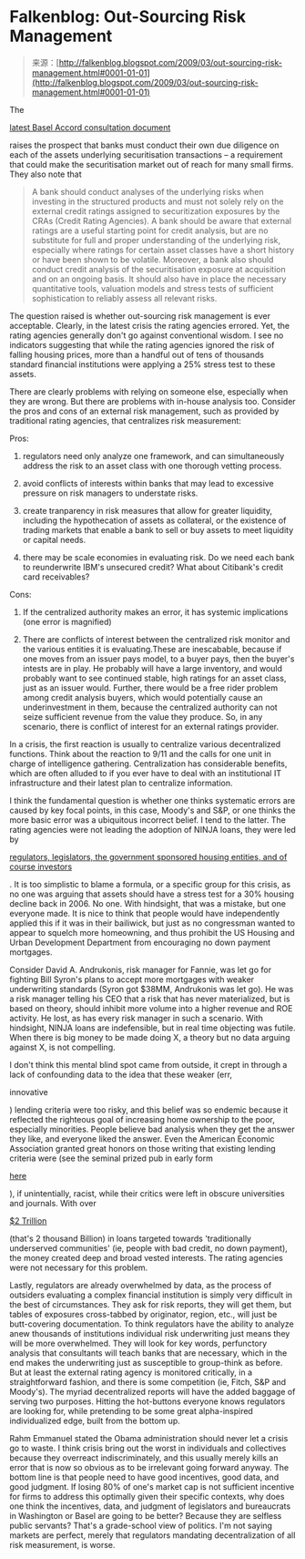 <!--yml
category: 未分类
date: 2024-05-12 22:18:50
-->

# Falkenblog: Out-Sourcing Risk Management

> 来源：[http://falkenblog.blogspot.com/2009/03/out-sourcing-risk-management.html#0001-01-01](http://falkenblog.blogspot.com/2009/03/out-sourcing-risk-management.html#0001-01-01)

The

[latest Basel Accord consultation document](http://www.bis.org/publ/bcbs150.pdf?noframes=1)

raises the prospect that banks must conduct their own due diligence on each of the assets underlying securitisation transactions – a requirement that could make the securitisation market out of reach for many small firms. They also note that

> A bank should conduct analyses of the underlying risks when investing in the structured products and must not solely rely on the external credit ratings assigned to securitization exposures by the CRAs (Credit Rating Agencies). A bank should be aware that external ratings are a useful starting point for credit analysis, but are no substitute for full and proper understanding of the underlying risk, especially where ratings for certain asset classes have a short history or have been shown to be volatile. Moreover, a bank also should conduct credit analysis of the securitisation exposure at acquisition and on an ongoing basis. It should also have in place the necessary quantitative tools, valuation models and stress tests of sufficient sophistication to reliably assess all relevant risks.

The question raised is whether out-sourcing risk management is ever acceptable. Clearly, in the latest crisis the rating agencies errored. Yet, the rating agencies generally don't go against conventional wisdom. I see no indicators suggesting that while the rating agencies ignored the risk of falling housing prices, more than a handful out of tens of thousands standard financial institutions were applying a 25% stress test to these assets.

There are clearly problems with relying on someone else, especially when they are wrong. But there are problems with in-house analysis too. Consider the pros and cons of an external risk management, such as provided by traditional rating agencies, that centralizes risk measurement:

Pros:

1) regulators need only analyze one framework, and can simultaneously address the risk to an asset class with one thorough vetting process.

2) avoid conflicts of interests within banks that may lead to excessive pressure on risk managers to understate risks.

3) create tranparency in risk measures that allow for greater liquidity, including the hypothecation of assets as collateral, or the existence of trading markets that enable a bank to sell or buy assets to meet liquidity or capital needs.

4) there may be scale economies in evaluating risk. Do we need each bank to reunderwrite IBM's unsecured credit? What about Citibank's credit card receivables?

Cons:

1) If the centralized authority makes an error, it has systemic implications (one error is magnified)

2) There are conflicts of interest between the centralized risk monitor and the various entities it is evaluating.These are inescabable, because if one moves from an issuer pays model, to a buyer pays, then the buyer's intests are in play. He probably will have a large inventory, and would probably want to see continued stable, high ratings for an asset class, just as an issuer would. Further, there would be a free rider problem among credit analysis buyers, which would potentially cause an underinvestment in them, because the centralized authority can not seize sufficient revenue from the value they produce. So, in any scenario, there is conflict of interest for an external ratings provider.

In a crisis, the first reaction is usually to centralize various decentralized functions. Think about the reaction to 9/11 and the calls for one unit in charge of intelligence gathering. Centralization has considerable benefits, which are often alluded to if you ever have to deal with an institutional IT infrastructure and their latest plan to centralize information.

I think the fundamental question is whether one thinks systematic errors are caused by key focal points, in this case, Moody's and S&P, or one thinks the more basic error was a ubiquitous incorrect belief. I tend to the latter. The rating agencies were not leading the adoption of NINJA loans, they were led by

[regulators, legislators, the government sponsored housing entities, and of course investors](http://falkenblog.blogspot.com/2008/09/stan-liebowitz.html)

. It is too simplistic to blame a formula, or a specific group for this crisis, as no one was arguing that assets should have a stress test for a 30% housing decline back in 2006\. No one. With hindsight, that was a mistake, but one everyone made. It is nice to think that people would have independently applied this if it was in their bailiwick, but just as no congressman wanted to appear to squelch more homeowning, and thus prohibit the US Housing and Urban Development Department from encouraging no down payment mortgages.

Consider David A. Andrukonis, risk manager for Fannie, was let go for fighting Bill Syron's plans to accept more mortgages with weaker underwriting standards (Syron got $38MM, Andrukonis was let go). He was a risk manager telling his CEO that a risk that has never materialized, but is based on theory, should inhibit more volume into a higher revenue and ROE activity. He lost, as has every risk manager in such a scenario. With hindsight, NINJA loans are indefensible, but in real time objecting was futile. When there is big money to be made doing X, a theory but no data arguing against X, is not compelling.

I don't think this mental blind spot came from outside, it crept in through a lack of confounding data to the idea that these weaker (err,

innovative

) lending criteria were too risky, and this belief was so endemic because it reflected the righteous goal of increasing home ownership to the poor, especially minorities. People believe bad analysis when they get the answer they like, and everyone liked the answer. Even the American Economic Association granted great honors on those writing that existing lending criteria were (see the seminal prized pub in early form

[here](http://www.bos.frb.org/economic/wp/wp1992/wp92_7.pdf)

), if unintentially, racist, while their critics were left in obscure universities and journals. With over

[$2 Trillion](http://www.community-wealth.org/_pdfs/articles-publications/cdfis/report-ncrc.pdf)

(that's 2 thousand Billion) in loans targeted towards 'traditionally underserved communities' (ie, people with bad credit, no down payment), the money created deep and broad vested interests. The rating agencies were not necessary for this problem.

Lastly, regulators are already overwhelmed by data, as the process of outsiders evaluating a complex financial institution is simply very difficult in the best of circumstances. They ask for risk reports, they will get them, but tables of exposures cross-tabbed by originator, region, etc., will just be butt-covering documentation. To think regulators have the ability to analyze anew thousands of institutions individual risk underwriting just means they will be more overwhelmed. They will look for key words, perfunctory analysis that consultants will teach banks that are necessary, which in the end makes the underwriting just as susceptible to group-think as before. But at least the external rating agency is monitored critically, in a straightforward fashion, and there is some competition (ie, Fitch, S&P and Moody's). The myriad decentralized reports will have the added baggage of serving two purposes. Hitting the hot-buttons everyone knows regulators are looking for, while pretending to be some great alpha-inspired individualized edge, built from the bottom up.

Rahm Emmanuel stated the Obama administration should never let a crisis go to waste. I think crisis bring out the worst in individuals and collectives because they overreact indiscriminately, and this usually merely kills an error that is now so obvious as to be irrelevant going forward anyway. The bottom line is that people need to have good incentives, good data, and good judgment. If losing 80% of one's market cap is not sufficient incentive for firms to address this optimally given their specific contexts, why does one think the incentives, data, and judgment of legislators and bureaucrats in Washington or Basel are going to be better? Because they are selfless public servants? That's a grade-school view of politics. I'm not saying markets are perfect, merely that regulators mandating decentralization of all risk measurement, is worse.